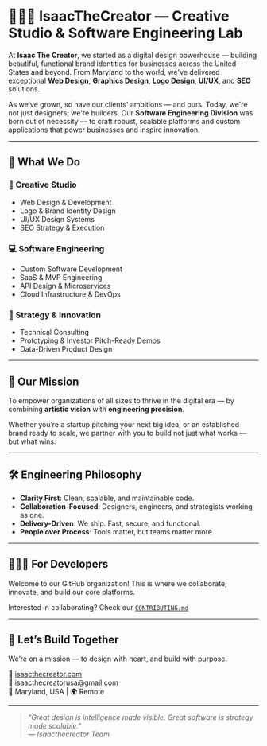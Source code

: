 # 👨🏽‍💻 IsaacTheCreator — Creative Studio & Software Engineering Lab

At **Isaac The Creator**, we started as a digital design powerhouse — building beautiful, functional brand identities for businesses across the United States and beyond. From Maryland to the world, we've delivered exceptional **Web Design**, **Graphics Design**, **Logo Design**, **UI/UX**, and **SEO** solutions.

As we’ve grown, so have our clients' ambitions — and ours. Today, we're not just designers; we're builders. Our **Software Engineering Division** was born out of necessity — to craft robust, scalable platforms and custom applications that power businesses and inspire innovation.

---

## 🚀 What We Do

### 🎨 Creative Studio
- Web Design & Development
- Logo & Brand Identity Design
- UI/UX Design Systems
- SEO Strategy & Execution

### 💻 Software Engineering
- Custom Software Development
- SaaS & MVP Engineering
- API Design & Microservices
- Cloud Infrastructure & DevOps

### 🧠 Strategy & Innovation
- Technical Consulting
- Prototyping & Investor Pitch-Ready Demos
- Data-Driven Product Design

---

## 🎯 Our Mission

To empower organizations of all sizes to thrive in the digital era — by combining **artistic vision** with **engineering precision**.

Whether you’re a startup pitching your next big idea, or an established brand ready to scale, we partner with you to build not just what works — but what wins.

---

## 🛠️ Engineering Philosophy

- **Clarity First**: Clean, scalable, and maintainable code.
- **Collaboration-Focused**: Designers, engineers, and strategists working as one.
- **Delivery-Driven**: We ship. Fast, secure, and functional.
- **People over Process**: Tools matter, but teams matter more.

---

## 🧑🏽‍💻 For Developers

Welcome to our GitHub organization! This is where we collaborate, innovate, and build our core platforms.

Interested in collaborating? Check our [`CONTRIBUTING.md`](./CONTRIBUTING.md)

---

## 🤝 Let’s Build Together

We’re on a mission — to design with heart, and build with purpose.

🔗 [isaacthecreator.com](https://isaacthecreator.com)  
📩 isaacthecreatorusa@gmail.com  
📍 Maryland, USA | 🌍 Remote

---

> *"Great design is intelligence made visible. Great software is strategy made scalable."*  
> — *Isaacthecreator Team*
